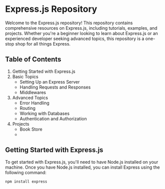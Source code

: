 # Express.js Repository

Welcome to the Express.js repository! This repository contains comprehensive resources on Express.js, including tutorials, examples, and projects. Whether you're a beginner looking to learn about Express.js or an experienced developer seeking advanced topics, this repository is a one-stop shop for all things Express.

## Table of Contents

1. Getting Started with Express.js
2. Basic Topics
    - Setting Up an Express Server
    - Handling Requests and Responses
    - Middlewares
3. Advanced Topics
    - Error Handling
    - Routing
    - Working with Databases
    - Authentication and Authorization
4. Projects
    - Book Store
    - 

## Getting Started with Express.js

To get started with Express.js, you'll need to have Node.js installed on your machine. Once you have Node.js installed, you can install Express using the following command:

```bash
npm install express
